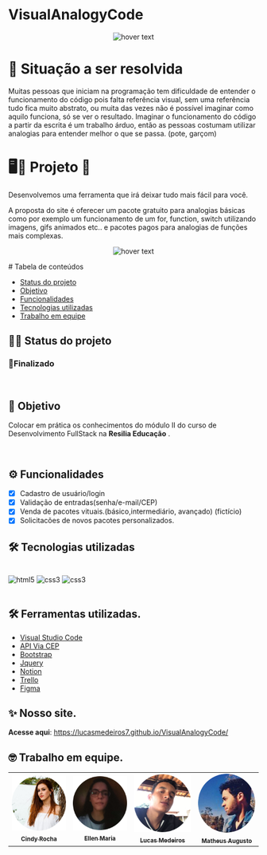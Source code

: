 # VisualAnalogyCode

<p align="center">
    <img src="https://user-images.githubusercontent.com/99571291/172458488-43404777-27d7-4c06-8072-470334d35dee.png" width="500" title="hover text">
</p>

# 🤔 **Situação a ser resolvida**

Muitas pessoas que iniciam na programação tem dificuldade de entender o funcionamento do código pois falta referência visual, sem uma referência tudo fica muito abstrato, ou muita das vezes não é possível imaginar como aquilo funciona, só se ver o resultado.
Imaginar o funcionamento do código a partir da escrita é um trabalho árduo, então as pessoas costumam utilizar analogias para entender melhor o que se passa. (pote, garçom)

# 🖥️🙌 **Projeto** 🙌

Desenvolvemos uma ferramenta que irá deixar tudo mais fácil para você.

A proposta do site é oferecer um pacote gratuito para analogias básicas como por exemplo um funcionamento de um for, function, switch utilizando imagens, gifs animados etc.. e pacotes pagos para analogias de funções mais complexas.
<p align="center">
 <img src="https://user-images.githubusercontent.com/94567136/172459663-769f0a88-a060-4c55-8b16-595c60c256dd.png" width="500" title="hover text">
</p>
# Tabela de conteúdos

<!--ts-->

- [Status do projeto](#%EF%B8%8F-status-do-projeto)
- [Objetivo](#-objetivo)
- [Funcionalidades](#%EF%B8%8F-funcionalidades)
- [Tecnologias utilizadas](#%EF%B8%8F-tecnologias-utilizadas)
- [Trabalho em equipe](#-Trabalho-em-equipe)
<!--te-->

## 👷‍♀️ Status do projeto

<h3> 🚀Finalizado </h3> <br>

## 🎯 Objetivo

Colocar em prática os conhecimentos do módulo II do curso de Desenvolvimento FullStack na **Resilia Educação** .

</br>

## ⚙️ Funcionalidades

- [x] Cadastro de usuário/login
- [x] Validação de entradas(senha/e-mail/CEP)
- [x] Venda de pacotes vituais.(básico,intermediário, avançado) (fictício)
- [x] Solicitacões de novos pacotes personalizados.

## 🛠️ Tecnologias utilizadas

<div style ="display:inline_block"><br/>
    <img align = 'center' alt='html5' src = 'https://img.shields.io/badge/HTML5-E34F26?style=for-the-badge&logo=html5&logoColor=white'>
    <img align = 'center' alt='css3' src = 'https://img.shields.io/badge/CSS3-1572B6?style=for-the-badge&logo=css3&logoColor=white'>
    <img align = 'center' alt='css3' src = 'https://img.shields.io/badge/JavaScript-323330?style=for-the-badge&logo=javascript&logoColor=F7DF1E'>
</div><br>

## 🛠️ Ferramentas utilizadas.

- [Visual Studio Code](https://code.visualstudio.com/)
- [API Via CEP](https://viacep.com.br/)
- [Bootstrap](https://getbootstrap.com/docs/5.0/getting-started/introduction/)
- [Jquery](https://jquery.com/)
- [Notion](https://www.notion.so)
- [Trello](https://trello.com)
- [Figma](https://www.figma.com)

## ✨ Nosso site.

**Acesse aqui**: <span>https://lucasmedeiros7.github.io/VisualAnalogyCode/</span>

## 🤓 Trabalho em equipe.

<table align='center'>
  <tr>
    <td align="center"><a href="https://github.com/Cindy-Ariel"><img src="img/perfil-cindy.png" width="150px;"  alt="fotocindy"/><br/><sub><b>Cindy Rocha </b></sub></a><br />
    </td>
    <td align="center"><a href="https://github.com/ellenmariadev"><img src="img/perfil-ellen.png" width="150px;" alt="foto Ellen"/><br/><sub><b>Ellen Maria </b></sub></a><br />
    </td>
      <td align="center"><a href="https://github.com/LucasMedeiros7"><img src="img/perfil-lucas.png" width="150px;"  alt="foto Lucas"/><br/><sub><b>  Lucas Medeiros </b></sub></a><br />
    </td>
      <td align="center"><a href="https://github.com/MatheusAMR99"><img src="img/perfil-matheus.png" width="150px;" style="border-radius: 400px;" alt="foto Matheus"/><br/><sub><b>Matheus Augusto</b></sub></a><br />
    </td>
  </tr>

